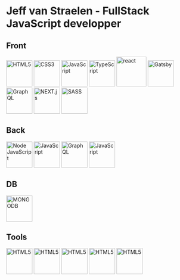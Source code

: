 # Jeff van Straelen - FullStack JavaScript developper 

## Front

<img src="https://www.jeffphoto.fr/wp-content/uploads/2021/12/logo-g9b5f673b6_640.png" alt="HTML5" width="70"/>  <img src="https://www.jeffphoto.fr/wp-content/uploads/2021/12/logo-gc99a1d79c_640.png" alt="CSS3" width="70"/>  <img src="https://upload.wikimedia.org/wikipedia/commons/9/99/Unofficial_JavaScript_logo_2.svg" alt="JavaScript" width="70"/>  <img src="https://cdn.worldvectorlogo.com/logos/typescript.svg" alt="TypeScript" width="70"/>  <img src="https://www.pinclipart.com/picdir/big/537-5374089_react-js-logo-clipart.png" alt="react" width="80"/>  <img src="https://cdn.icon-icons.com/icons2/2107/PNG/512/file_type_gatsby_icon_130583.png" alt="Gatsby" width="70"/>  <img src="https://upload.wikimedia.org/wikipedia/commons/thumb/1/17/GraphQL_Logo.svg/768px-GraphQL_Logo.svg.png" alt="GraphQL" width="70"/>  <img src="https://www.rlogical.com/wp-content/uploads/2021/08/Rlogical-Blog-Images-thumbnail.png" alt="NEXT.js" width="70"/>  <img src="https://png2.cleanpng.com/sh/684cbda29eed6af1e9c5405352b03b8a/L0KzQYm3WME2N6FrhJH0aYP2gLBuTgNie6QyhNHwbz3mccTqgfRqdpgyiAZEbHWwg7nshgR0NaRoed5qYnzoPcfsgCRwel5sRdV4ZIrogrE0gB10NZNxh9k2dHByfH73lfJtcaRtgdDwLYDvccXtjCJuNWZnT6ZqYXG0QrPtg8A1NmI9SqkEOES6QYa6VMM4OmY2S6MDMEKxgLBu/kisspng-sass-logo-cascading-style-sheets-scalable-vector-g-codzero-cms-blog-tool-publishing-platform-5b74aaa12bfc04.1827984715343725131802.png" alt="SASS" width="70"/>

## Back

<img src="https://www.jeffphoto.fr/wp-content/uploads/2021/12/kisspng-node-js-angularjs-react-javascript-npm-node-js-5b28f6115bff48.9101113415294110893768.png" alt="Node JavaScript" width="70"/>  <img src="https://egghead.io/_next/image?url=https%3A%2F%2Fd2eip9sf3oo6c2.cloudfront.net%2Ftags%2Fimages%2F000%2F000%2F359%2Ffull%2Fexpressjslogo.png&w=384&q=75" alt="JavaScript" width="70"/>  <img src="https://upload.wikimedia.org/wikipedia/commons/thumb/1/17/GraphQL_Logo.svg/768px-GraphQL_Logo.svg.png" alt="GraphQL" width="70"/>  <img src="https://camo.githubusercontent.com/5f960857e97d73e1dfa406ce5d4bee1797e1ee000a6b29210f077ed8880daecf/68747470733a2f2f6432656970397366336f6f3663322e636c6f756466726f6e742e6e65742f7365726965732f7371756172655f636f766572732f3030302f3030302f3233312f66756c6c2f4547485f41706f6c6c6f2d4772617068514c2d52656163745f46696e616c2e706e67" alt="JavaScript" width="70"/>  


## DB

<img src="https://www.jeffphoto.fr/wp-content/uploads/2021/12/PXPNG.COMBase-de-données-orientée-document-MongoDB-NoSQL-icône-nosql-affaires-cercle-600x600-1.png" alt="MONGODB" width="70"/>

## Tools 

<img src="https://www.jeffphoto.fr/wp-content/uploads/2021/12/postman.png" alt="HTML5" width="70"/>  <img src="https://www.jeffphoto.fr/wp-content/uploads/2021/12/android-studio-logo-android-studio-icon-appliance-security-toy-symbol-transparent-png-826295.png" alt="HTML5" width="70"/>  <img src="https://www.jeffphoto.fr/wp-content/uploads/2021/12/git.dfdd0989.png" alt="HTML5" width="70"/>  <img src="https://www.jeffphoto.fr/wp-content/uploads/2021/12/3t.2d00ac8c.png" alt="HTML5" width="70"/>
<img src="https://www.jeffphoto.fr/wp-content/uploads/2021/12/téléchargement.png" alt="HTML5" width="70"/>  


